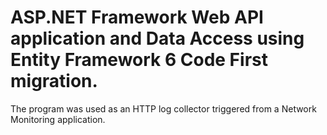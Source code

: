 # ASP.NET Framework Web API application and Data Access using Entity Framework 6 Code First migration.  
The program was used as an HTTP log collector triggered from a Network Monitoring application.
